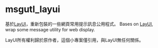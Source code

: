 # msgutl_layui
基於<a href='https://www.layui.com/doc/modules/layer.html' target='_blank'>LayUI</a>，重新包裝的一些網頁常用提示訊息公用程式。
Bases on <a href='https://www.layui.com/doc/modules/layer.html' target='_blank'>LayUI</a>, wrap some message utility for web display.

LayUI所有權利歸於原作者，這個小專案僅引用，與LayUI無任何關係。
